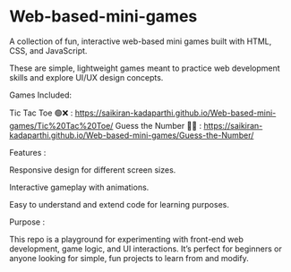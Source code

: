 # Web-based-mini-games
A collection of fun, interactive web-based mini games built with HTML, CSS, and JavaScript.


These are simple, lightweight games meant to practice web development skills and explore UI/UX design concepts.

Games Included:
     
Tic Tac Toe 🟢❌ : https://saikiran-kadaparthi.github.io/Web-based-mini-games/Tic%20Tac%20Toe/
Guess the Number 🎲🎯 : https://saikiran-kadaparthi.github.io/Web-based-mini-games/Guess-the-Number/



Features :

Responsive design for different screen sizes.

Interactive gameplay with animations.

Easy to understand and extend code for learning purposes.

Purpose : 

This repo is a playground for experimenting with front-end web development, game logic, and UI interactions. It’s perfect for beginners or anyone looking for simple, fun projects to learn from and modify.
